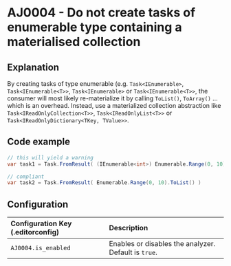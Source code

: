 # AJ0004 - Do not create tasks of enumerable type containing a materialised collection

## Explanation

By creating tasks of type enumerable (e.g. `Task<IEnumerable>`, `Task<IEnumerable<T>>`, `Task<IEnumerable>` or
`Task<IEnumerable<T>>`, the consumer will most likely re-materialize it by calling `ToList()`, `ToArray()` ... which is
an overhead. Instead, use a materialized collection abstraction like  `Task<IReadOnlyCollection<T>>`,
`Task<IReadOnlyList<T>>` or `Task<IReadOnlyDictionary<TKey, TValue>>`.

## Code example

````csharp
// this will yield a warning
var task1 = Task.FromResult( (IEnumerable<int>) Enumerable.Range(0, 10).ToList() )

// compliant
var task2 = Task.FromResult( Enumerable.Range(0, 10).ToList() )
````

## Configuration

| Configuration Key (.editorconfig) | Description                                          |
|:----------------------------------|:-----------------------------------------------------|
| `AJ0004.is_enabled`               | Enables or disables the analyzer. Default is `true`. |
